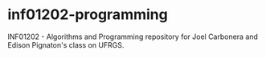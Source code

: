 # inf01202-programming
INF01202 - Algorithms and Programming repository for Joel Carbonera and Edison Pignaton's class on UFRGS. 
